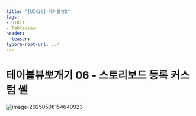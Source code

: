 ```yaml
---
title: "[UIKit]-테이블뷰2"
tags: 
- UIKit
- TableView
header: 
  teaser: 
typora-root-url: ../
---
```


# 테이블뷰뽀개기 06 - 스토리보드 등록 커스텀 쎌

![image-20250508154640923](/assets/img/2025-05-08-[UIKit]-테이불뷰2/image-20250508154640923.png)
